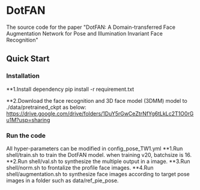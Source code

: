 # DotFAN
The source code for the paper "DotFAN: A Domain-transferred Face Augmentation Network for Pose and Illumination Invariant Face Recognition"

## Quick Start
### Installation
**1.Install dependency
pip install -r requirement.txt

**2.Download the face recognition and 3D face model (3DMM) model to ./data/pretrained_ckpt as below:
https://drive.google.com/drive/folders/1DuY5rGwCeZtrNfYg6tLkLc2T1O0rGu1M?usp=sharing

### Run the code
All hyper-parameters can be modified in config_pose_TW1.yml
**1.Run shell/train.sh to train the DotFAN model. when training v20, batchsize is 16.
**2.Run shell/val.sh to synthesize the multiple output in a image.
**3.Run shell/norm.sh to frontalize the profile face images.
**4.Run shell/augmentation.sh to synthesize face images according to target pose images in a folder such as data/ref_pie_pose.
